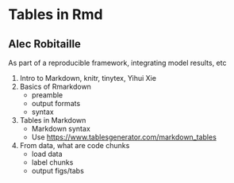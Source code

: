 # Tables in Rmd
## Alec Robitaille

As part of a reproducible framework, integrating model results, etc


1. Intro to Markdown, knitr, tinytex, Yihui Xie
1. Basics of Rmarkdown
    + preamble
    + output formats
    + syntax
1. Tables in Markdown
    + Markdown syntax
    + Use https://www.tablesgenerator.com/markdown_tables
1. From data, what are code chunks
    + load data
    + label chunks
    + output figs/tabs
